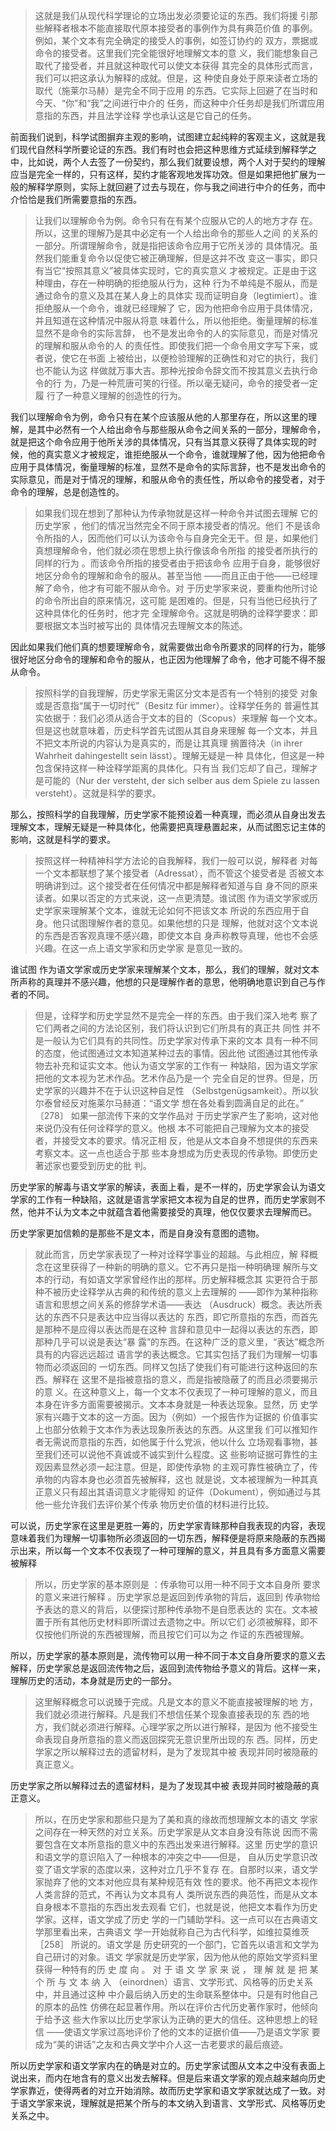 <blockquote data-pid="OK8gaNz-">这就是我们从现代科学理论的立场出发必须要论证的东西。我们将援 引那些解释者根本不能直接取代原本接受者的事例作为具有典范价值 的事例。例如，某个文本有完全确定的接受人的事例，如签订协约的 双方，票据或命令的接受者。这里我们完全能很好地理解文本的意 义，我们能想象自己取代了接受者，并且就这种取代可以使文本获得 其完全的具体形式而言，我们可以把这承认为解释的成就。但是，这 种使自身处于原来读者立场的取代（施莱尔马赫）是完全不同于应用 的东西。它实际上回避了在当时和今天、“你”和“我”之间进行中介的 任务，而这种中介任务却是我们所谓应用意指的东西，并且法学诠释 学也承认这是它自己的任务。 </blockquote><p data-pid="oX7aUIwA">前面我们说到，科学试图摒弃主观的影响，试图建立起纯粹的客观主义，这就是我们现代自然科学所要论证的东西。我们有时也会把这种思维方式延续到解释学之中，比如说，两个人去签了一份契约，那么我们就要设想，两个人对于契约的理解应当是完全一样的，只有这样，契约才能客观地发挥功效。但是如果把他扩展为一般的解释学原则，实际上就回避了过去与现在，你与我之间进行中介的任务，而中介恰恰是我们所需要意指的东西。</p><blockquote data-pid="amrnyMDc">让我们以理解命令为例。命令只有在有某个应服从它的人的地方才存 在。所以，这里的理解乃是其中必定有一个人给出命令的那些人之间 的关系的一部分。所谓理解命令，就是指把该命令应用于它所关涉的 具体情况。虽然我们能重复命令以促使它被正确理解，但是这并不改 变这一事实，即只有当它“按照其意义”被具体实现时，它的真实意义 才被规定。正是由于这种理由，存在一种明确的拒绝服从行为，这种 行为不单纯是不服从，而是通过命令的意义及其在某人身上的具体实 现而证明自身（legtimiert）。谁拒绝服从一个命令，谁就已经理解了 它，因为他把命令应用于具体情况，并且知道在这种情况中服从将意 味着什么，所以他拒绝。衡量理解的标准显然不是命令的实际言辞， 也不是发出命令的人的实际意见，而是对情况的理解和服从命令的人 的责任性。即使我们把一个命令用文字写下来，或者说，使它在书面 上被给出，以便检验理解的正确性和对它的执行，我们也不能认为这 样做就万事大吉。那种光按命令辞文而不按其意义去执行命令的行 为，乃是一种荒唐可笑的行径。所以毫无疑问，命令的接受者一定履 行了一种意义理解的创造性的行为。 </blockquote><p data-pid="w5nC4zHh">我们以理解命令为例，命令只有在某个应该服从他的人那里存在，所以这里的理解，是其中必然有一个人给出命令与那些服从命令之间关系的一部分，理解命令，就是把这个命令应用于他所关涉的具体情况，只有当其意义获得了具体实现的时候，他的真实意义才被规定，谁拒绝服从一个命令，谁就理解了他，因为他把命令应用于具体情况，衡量理解的标准，显然不是命令的实际言辞，也不是发出命令的实际意见，而是对于情况的理解，和服从命令的责任性，所以命令的接受者，对于命令的理解，总是创造性的。</p><blockquote data-pid="AmdEWbzG">如果我们现在想到了那种认为传承物就是这样一种命令并试图去理解 它的历史学家 ，他们的情况当然完全不同于原本接受者的情况。他们 不是该命令所指的人，因而他们可以认为该命令与自身完全无干。但 是，如果他们真想理解命令，他们就必须在思想上执行像该命令所指 的接受者所执行的同样的行为 。而该命令所指的接受者由于把该命令 应用于自身，能够很好地区分命令的理解和命令的服从。甚至当他 ——而且正由于他——已经理解了命令，他才有可能不服从命令。对 于历史学家来说，要重构他所讨论的命令所出自的原来情况，这可能 是困难的。但是，只有当他已经执行了这种具体化的任务时，他才完 全理解命令。这就是明确的诠释学要求：即要根据文本当时被写出的 具体情况去理解文本的陈述。 </blockquote><p data-pid="oOgAjsom">因此如果我们他们真的想要理解命令，就需要做出命令所要求的同样的行为，能够很好地区分命令的理解和命令的服从，也正因为他理解了命令，他才可能不得不服从命令。</p><blockquote data-pid="L2PcbjC2">按照科学的自我理解，历史学家无需区分文本是否有一个特别的接受 对象或是否意指“属于一切时代”（Besitz für immer）。诠释学任务的 普遍性其实依据于：我们必须从适合于文本的目的（Scopus）来理解 每一个文本。但是这也就意味着，历史科学首先试图从其自身来理解 每一个文本，并且不把文本所说的内容认为是真实的，而是让其真理 搁置待决（in ihrer Wahrheit dahingestellt sein lässt）。理解无疑是一种 具体化，但这是一种包含保持这样一种诠释学距离的具体化。只有当 我们忘却了自己，理解才是可能的（Nur der versteht, der sich selber aus dem Spiele zu lassen versteht）。这就是科学的要求。 </blockquote><p data-pid="9P08SnCV">那么，按照科学的自我理解，历史学家不能预设着一种真理，而必须从自身出发去理解文本，理解无疑是一种具体化，他需要把真理悬置起来，从而试图忘记主体的影响，这就是科学的要求。</p><blockquote data-pid="X8YbXyFp">按照这样一种精神科学方法论的自我解释，我们一般可以说，解释者 对每一个文本都联想了某个接受者（Adressat），而不管这个接受者是 否被文本明确讲到过。这个接受者在任何情况中都是解释者知道与自 身不同的原来读者。如果以否定的方式来说，这一点更清楚。谁试图 作为语文学家或历史学家来理解某个文本，谁就无论如何不把该文本 所说的东西应用于自身。他只试图理解作者的意见。如果他想的只是 理解，他就对这个文本说的东西是否客观真理不感兴趣，即使文本自 身声称教导真理，他也不会感兴趣。在这一点上语文学家和历史学家 是意见一致的。</blockquote><p data-pid="kIw-nazg">谁试图 作为语文学家或历史学家来理解某个文本，那么，我们的理解，就对文本所声称的真理并不感兴趣，他想的只是理解作者的意思，他明确地意识到自己与作者的不同。</p><blockquote data-pid="hH7iKfaP">但是，诠释学和历史学显然不是完全一样的东西。由于我们深入地考 察了它们两者之间的方法论区别，我们将认识到它们所具有的真正共 同性 并不是一般认为它们具有的共同性。历史学家对传承下来的文本 具有一种不同的态度，他试图通过文本知道某种过去的事情。因此他 试图通过其他传承物去补充和证实文本。他认为语文学家的工作有一 种缺陷，因为语文学家把他的文本视为艺术作品。艺术作品乃是一个 完全自足的世界。但是，历史学家的兴趣并不在于认识这种自足性 （Selbstgenügsamkeit）。所以狄尔泰曾经反对施莱尔马赫道：“语文学 想在各处看到圆满自足的此在。” 〔278〕 如果一部流传下来的文学作品对 于历史学家产生了影响，这对他来说仍没有任何诠释学的意义。他根 本不可能把自己理解为文本的接受者，并接受文本的要求。情况正相 反，他是从文本自身不想提供的东西来考察文本。这一点也适合于那 些本身想成为历史表现的传承物。即使历史著述家也要受到历史的批 判。 </blockquote><p data-pid="IIJ9pl_q">历史学家的解毒与语文学家的解读，表面上看，是不一样的，历史学家会认为语文学家的工作有一种缺陷，这就是语言学家把文本视为自足的世界，而历史学家则不然，他并不认为文本之中就蕴含着他需要接受的真理，他仅仅要求去理解而已。</p><p data-pid="jUKsB3wr">历史学家更加信赖的是那些不是文本，而是自身没有意图的遗物。</p><blockquote data-pid="mJYMXE_9">就此而言，历史学家表现了一种对诠释学事业的超越。与此相应，解 释概念在这里获得了一种新的明确的意义。它不再只是指一种明确理 解所与文本的行动，有如语文学家曾经作出的那样。历史解释概念其 实更符合于那种不被历史诠释学从古典的和传统的意义上去理解的 ——即作为某种指称语言和思想之间关系的修辞学术语——表达 （Ausdruck）概念。表达所表达的东西不只是表达中应当得以表达的 东西，即它所意指的东西，而首先是那种不是应得以表达而是在这种 言辞和意见中一起得以表达的东西，即那种几乎可以说是表达“暴 露”的东西。在这种广泛的意义里，“表达”概念所具有的内容远远超过 语言学的表达概念。它其实包括了我们为理解一切事物而必须返回的 一切东西。同样又包括了使我们有可能进行这种返回的东西。解释在 这里不是指被意指的意义，而是指被隐蔽了的而且必须要揭示的意 义。在这种意义上，每一个文本不仅表现了一种可理解的意义，而且 本身在许多方面需要被揭示。文本本身就是一种表达现象。显然，历 史学家有兴趣于文本的这一方面。因为（例如）一个报告作为证据的 价值事实上也部分依赖于文本作为表达现象所表达的东西。从这里我 们可以推知作者无需说而意指的东西，如他属于什么党派，他以什么 立场观看事物，甚至我们还可以说他不真诚或不诚实到什么程度。这 些影响证据可靠性的主观因素显然必须一起注意。但是，即使传承物 的主观可靠性被确立了，传承物的内容本身也必须首先被解释，这也 就是说，文本被理解为一种其真正意义只有超出其语词意义才能得知 的证件（Dokument），例如通过与其他一些允许我们去评价某个传承 物历史价值的材料进行比较。</blockquote><p data-pid="ZW_o78QS">可以说，历史学家在这里是更胜一筹的，历史学家青睐那种自我表现的内容，表现意味着我们为理解一切事物所必须返回的一切东西，解释便是将原来隐蔽的东西揭示出来，所以每一个文本不仅表现了一种可理解的意义，并且具有多方面意义需要被解释</p><blockquote data-pid="hNrUP-US">所以，历史学家的基本原则是 ：传承物可以用一种不同于文本自身所 要求的意义来进行解释 。历史学家总是返回到传承物的背后，返回到 传承物给予表达的意义的背后，以便探讨那种传承物不是自愿表达的 实在。文本被置于所有其他历史材料即所谓过去遗物之中。所以它们 必须被解释，即不仅按他们所说的东西被理解，而且按它们可以为之 作证的东西被理解。 </blockquote><p data-pid="I7grRGcJ">所以，历史学家的基本原则是，流传物可以用一种不同于本文自身所要求的意义去解释，历史学家总是返回流传物之后，返回到流传物给予意义的背后。这样一来，理解历史的活动，本身就是历史的一部分。</p><blockquote data-pid="F_cjMq5Z">这里解释概念可以说臻于完成。凡是文本的意义不能直接被理解的地 方，我们就必须进行解释。凡是我们不想信任某个现象直接表现的东 西的地方，我们就必须进行解释。心理学家之所以进行解释，是因为 他不接受生命表现自身所意指的意义而返回探究无意识里所出现的东 西。同样，历史学家之所以解释过去的遗留材料，是为了发现其中被 表现并同时被隐蔽的真正意义。</blockquote><p data-pid="bB7vnxUk">历史学家之所以解释过去的遗留材料，是为了发现其中被 表现并同时被隐蔽的真正意义。</p><blockquote data-pid="904UrvxQ">所以，在历史学家和那些只是为了美和真的缘故而想理解文本的语文 学家之间存在一种天然的对立关系。历史学家是从文本自身没有陈说 因而不需要包含在文本所意指的意义中的东西出发来进行解释。这里 历史学的意识和语文学的意识陷入了一种根本的冲突之中——但是， 自从历史学意识改变了语文学家的态度以来，这种对立几乎不复存 在。自那时以来，语文学家抛弃了他的文本对他应具有某种规范有效 性的要求。他不再把文本视作人类言辞的范式，不再认为文本具有人 类所说东西的典范性，而是从文本自身根本不意指的东西出发去观看 它们，也就是说，他把文本看作为历史学家。这样，语文学成了历史 学的一门辅助学科。这一点可以在古典语文学那里看出来，古典语文 学一开始就称自己为古代科学，如维拉莫维茨 ［258］ 所说的。语文学是 历史研究的一个部门，它首先以语言和文学为自己研讨的对象。语文 学家就是历史学家，因为他从他的原始文学资料里获得一种特有的历 史 度 向 。 对 于 语 文 学 家 来 说 ， 理 解 就 是 把 某 个 所 与 文 本 纳 入 （einordnen）语言、文学形式、风格等的历史关系中，并且通过这种 中介最后纳入历史的生命联系整体中。只是有时他自己的原本的品性 仿佛在起显著作用。所以在评价古代历史著作家时，他倾向于给予这 些大作家以比历史学家认为正确的更大的信任。这种思想上的轻信 ——使语文学家过高地评价了他的文本的证据价值——乃是语文学家 要成为“美的讲话”之友和古典文学中介人这一古老要求的最后痕迹。</blockquote><p data-pid="nktvSl07">所以历史学家和语文学家内在的确是对立的。历史学家试图从文本之中没有表面上说出来，而内在地含有的意义出发去解释。但是后来语文学家的观点越来越向历史学家靠近，使得两者的对立开始消除。故而历史学家和语文学家就达成了一致。对于语文学家来说，理解就是把某个所与的本文纳入到语言、文学形式、风格等历史关系之中。</p>